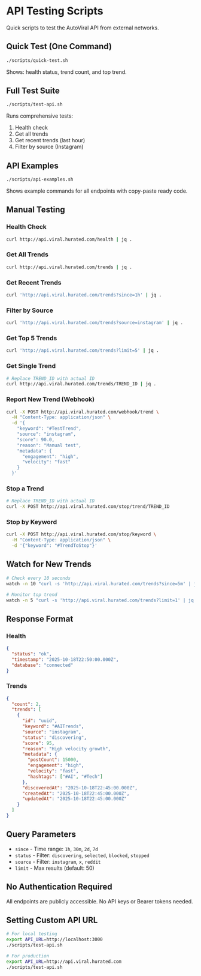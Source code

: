 # API Testing Scripts

Quick scripts to test the AutoViral API from external networks.

## Quick Test (One Command)

```bash
./scripts/quick-test.sh
```

Shows: health status, trend count, and top trend.

## Full Test Suite

```bash
./scripts/test-api.sh
```

Runs comprehensive tests:
1. Health check
2. Get all trends
3. Get recent trends (last hour)
4. Filter by source (Instagram)

## API Examples

```bash
./scripts/api-examples.sh
```

Shows example commands for all endpoints with copy-paste ready code.

## Manual Testing

### Health Check
```bash
curl http://api.viral.hurated.com/health | jq .
```

### Get All Trends
```bash
curl http://api.viral.hurated.com/trends | jq .
```

### Get Recent Trends
```bash
curl 'http://api.viral.hurated.com/trends?since=1h' | jq .
```

### Filter by Source
```bash
curl 'http://api.viral.hurated.com/trends?source=instagram' | jq .
```

### Get Top 5 Trends
```bash
curl 'http://api.viral.hurated.com/trends?limit=5' | jq .
```

### Get Single Trend
```bash
# Replace TREND_ID with actual ID
curl http://api.viral.hurated.com/trends/TREND_ID | jq .
```

### Report New Trend (Webhook)
```bash
curl -X POST http://api.viral.hurated.com/webhook/trend \
  -H "Content-Type: application/json" \
  -d '{
    "keyword": "#TestTrend",
    "source": "instagram",
    "score": 90.0,
    "reason": "Manual test",
    "metadata": {
      "engagement": "high",
      "velocity": "fast"
    }
  }'
```

### Stop a Trend
```bash
# Replace TREND_ID with actual ID
curl -X POST http://api.viral.hurated.com/stop/trend/TREND_ID
```

### Stop by Keyword
```bash
curl -X POST http://api.viral.hurated.com/stop/keyword \
  -H "Content-Type: application/json" \
  -d '{"keyword": "#TrendToStop"}'
```

## Watch for New Trends

```bash
# Check every 10 seconds
watch -n 10 "curl -s 'http://api.viral.hurated.com/trends?since=5m' | jq '.count'"

# Monitor top trend
watch -n 5 "curl -s 'http://api.viral.hurated.com/trends?limit=1' | jq '.trends[0] | {keyword, score, velocity: .metadata.velocity}'"
```

## Response Format

### Health
```json
{
  "status": "ok",
  "timestamp": "2025-10-18T22:50:00.000Z",
  "database": "connected"
}
```

### Trends
```json
{
  "count": 2,
  "trends": [
    {
      "id": "uuid",
      "keyword": "#AITrends",
      "source": "instagram",
      "status": "discovering",
      "score": 95,
      "reason": "High velocity growth",
      "metadata": {
        "postCount": 15000,
        "engagement": "high",
        "velocity": "fast",
        "hashtags": ["#AI", "#Tech"]
      },
      "discoveredAt": "2025-10-18T22:45:00.000Z",
      "createdAt": "2025-10-18T22:45:00.000Z",
      "updatedAt": "2025-10-18T22:45:00.000Z"
    }
  ]
}
```

## Query Parameters

- `since` - Time range: `1h`, `30m`, `2d`, `7d`
- `status` - Filter: `discovering`, `selected`, `blocked`, `stopped`
- `source` - Filter: `instagram`, `x`, `reddit`
- `limit` - Max results (default: 50)

## No Authentication Required

All endpoints are publicly accessible. No API keys or Bearer tokens needed.

## Setting Custom API URL

```bash
# For local testing
export API_URL=http://localhost:3000
./scripts/test-api.sh

# For production
export API_URL=http://api.viral.hurated.com
./scripts/test-api.sh
```
